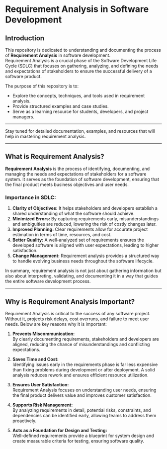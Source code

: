 # Requirement Analysis in Software Development

## Introduction
This repository is dedicated to understanding and documenting the process of **Requirement Analysis** in software development.  
Requirement Analysis is a crucial phase of the Software Development Life Cycle (SDLC) that focuses on gathering, analyzing, and defining the needs and expectations of stakeholders to ensure the successful delivery of a software product.  

The purpose of this repository is to:
- Explore the concepts, techniques, and tools used in requirement analysis.  
- Provide structured examples and case studies.  
- Serve as a learning resource for students, developers, and project managers.  

---
Stay tuned for detailed documentation, examples, and resources that will help in mastering requirement analysis.

---

## What is Requirement Analysis?
**Requirement Analysis** is the process of identifying, documenting, and managing the needs and expectations of stakeholders for a software system. It serves as the foundation of software development, ensuring that the final product meets business objectives and user needs.

### Importance in SDLC:
1. **Clarity of Objectives:** It helps stakeholders and developers establish a shared understanding of what the software should achieve.  
2. **Minimized Errors:** By capturing requirements early, misunderstandings and ambiguities are reduced, lowering the risk of costly changes later.  
3. **Improved Planning:** Clear requirements allow for accurate project estimation in terms of time, resources, and cost.  
4. **Better Quality:** A well-analyzed set of requirements ensures the developed software is aligned with user expectations, leading to higher satisfaction.  
5. **Change Management:** Requirement analysis provides a structured way to handle evolving business needs throughout the software lifecycle.  

In summary, requirement analysis is not just about gathering information but also about interpreting, validating, and documenting it in a way that guides the entire software development process.

---

## Why is Requirement Analysis Important?
Requirement Analysis is critical to the success of any software project. Without it, projects risk delays, cost overruns, and failure to meet user needs. Below are key reasons why it is important:

1. **Prevents Miscommunication:**  
   By clearly documenting requirements, stakeholders and developers are aligned, reducing the chance of misunderstandings and conflicting expectations.  

2. **Saves Time and Cost:**  
   Identifying issues early in the requirements phase is far less expensive than fixing problems during development or after deployment. A solid analysis reduces rework and ensures efficient resource utilization.  

3. **Ensures User Satisfaction:**  
   Requirement Analysis focuses on understanding user needs, ensuring the final product delivers value and improves customer satisfaction.  

4. **Supports Risk Management:**  
   By analyzing requirements in detail, potential risks, constraints, and dependencies can be identified early, allowing teams to address them proactively.  

5. **Acts as a Foundation for Design and Testing:**  
   Well-defined requirements provide a blueprint for system design and create measurable criteria for testing, ensuring software quality.  
